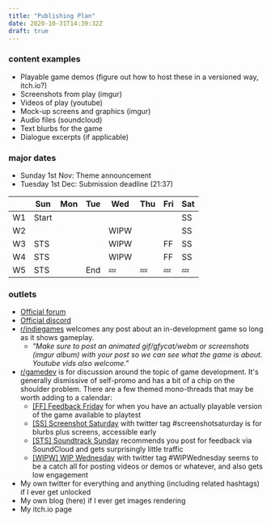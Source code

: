 ```yaml
---
title: "Publishing Plan"
date: 2020-10-31T14:39:32Z
draft: true
---
```


### content examples

- Playable game demos (figure out how to host these in a versioned way, itch.io?)
- Screenshots from play (imgur)
- Videos of play (youtube)
- Mock-up screens and graphics (imgur)
- Audio files (soundcloud)
- Text blurbs for the game
- Dialogue excerpts (if applicable)

### major dates

- Sunday 1st Nov: Theme announcement
- Tuesday 1st Dec: Submission deadline (21:37)

|  | Sun | Mon | Tue | Wed | Thu | Fri | Sat |
|-|-|-|-|-|-|-|-|
| W1 | Start | | | | | | SS |
| W2 | | | | WIPW | | | SS |
| W3 | STS | | | WIPW | | FF | SS |
| W4 | STS | | | WIPW | | FF | SS |
| W5 | STS | | End | 💤 | 💤 | 💤 | 💤 |

### outlets

- [Official forum](https://itch.io/jam/game-off-2020/community)
- [Official discord](https://discord.gg/ktN4wrcKHt)
- [r/indiegames](https://www.reddit.com/r/indiegames/) welcomes any post about an in-development game so long as it shows gameplay.
  - _"Make sure to post an animated gif/gfycat/webm or screenshots (imgur album) with your post so we can see what the game is about. Youtube vids also welcome."_
- [r/gamedev](https://www.reddit.com/r/gamedev/) is for discussion around the topic of game development. It's generally dismissive of self-promo and has a bit of a chip on the shoulder problem. There are a few themed mono-threads that may be worth adding to a calendar:
  - [[FF] Feedback Friday](https://goo.gl/fkKfck) for when you have an actually playable version of the game available to playtest
  - [[SS] Screenshot Saturday](https://goo.gl/ov5mbo) with twitter tag #screenshotsaturday is for blurbs plus screens, accessible early
  - [[STS] Soundtrack Sunday](https://goo.gl/hhnsrT) recommends you post for feedback via SoundCloud and gets surprisingly little traffic
  - [[WIPW] WIP Wednesday](https://goo.gl/bDY5KN) with twitter tag #WIPWednesday seems to be a catch all for posting videos or demos or whatever, and also gets low engagement
- My own twitter for everything and anything (including related hashtags) if I ever get unlocked
- My own blog (here) if I ever get images rendering
- My itch.io page
